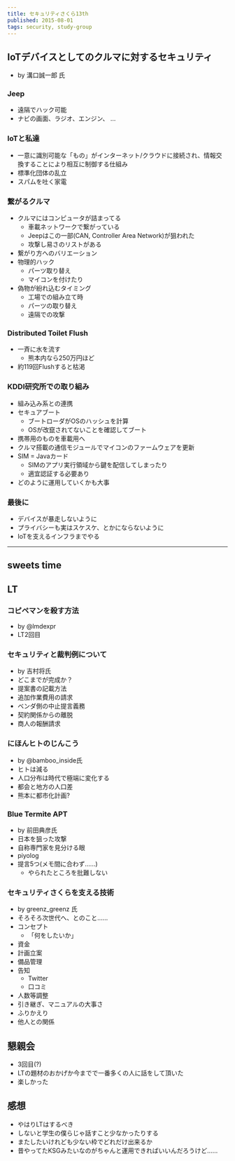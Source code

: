 ```yaml
---
title: セキュリティさくら13th
published: 2015-08-01
tags: security, study-group
---
```

## IoTデバイスとしてのクルマに対するセキュリティ
* by 溝口誠一郎 氏

### Jeep
* 遠隔でハック可能
* ナビの画面、ラジオ、エンジン、 ...

### IoTと私達
* 一意に識別可能な「もの」がインターネット/クラウドに接続され、情報交換することにより相互に制御する仕組み
* 標準化団体の乱立
* スパムを吐く家電

### 繋がるクルマ
* クルマにはコンピュータが詰まってる
  * 車載ネットワークで繋がっている
  * Jeepはこの一部(CAN, Controller Area Network)が狙われた
  * 攻撃し易さのリストがある
* 繋がり方へのバリエーション
* 物理的ハック
  * パーツ取り替え
  * マイコンを付けたり
* 偽物が紛れ込むタイミング
  * 工場での組み立て時
  * パーツの取り替え
  * 遠隔での攻撃

### Distributed Toilet Flush
* 一斉に水を流す
  * 熊本内なら250万円ほど
* 約119回Flushすると枯渇

### KDDI研究所での取り組み
* 組み込み系との連携
* セキュアブート
  * ブートローダがOSのハッシュを計算
  * OSが改竄されてないことを確認してブート
* 携帯用のものを車載用へ
* クルマ搭載の通信モジュールでマイコンのファームウェアを更新
* SIM = Javaカード
  * SIMのアプリ実行領域から鍵を配信してしまったり
  * 適宜認証する必要あり
* どのように運用していくかも大事

### 最後に
* デバイスが暴走しないように
* プライバシーも実はスケスケ、とかにならないように
* IoTを支えるインフラまでやる

______

## sweets time

## LT

### コピペマンを殺す方法
* by @lmdexpr 
* LT2回目

### セキュリティと裁判例について
* by 吉村将氏
* どこまでが完成か？
* 提案書の記載方法
* 追加作業費用の請求
* ベンダ側の中止提言義務
* 契約関係からの離脱
* 商人の報酬請求

### にほんヒトのじんこう
* by @bamboo\_inside氏
* ヒトは減る
* 人口分布は時代で極端に変化する
* 都会と地方の人口差
* 熊本に都市化計画?

### Blue Termite APT
* by 前田典彦氏
* 日本を狙った攻撃
* 自称専門家を見分ける眼
* piyolog
* 提言5つ(メモ間に合わず……)
  * やられたところを批難しない

### セキュリティさくらを支える技術
* by greenz\_greenz 氏
* そろそろ次世代へ、とのこと……
* コンセプト
  * 「何をしたいか」
* 資金
* 計画立案
* 備品管理
* 告知
  * Twitter
  * 口コミ
* 人数等調整
* 引き継ぎ、マニュアルの大事さ
* ふりかえり
* 他人との関係

## 懇親会
* 3回目(?)
* LTの題材のおかげか今までで一番多くの人に話をして頂いた
* 楽しかった

## 感想
* やはりLTはするべき
* しないと学生の僕らじゃ話すこと少なかったりする
* またしたいけれども少ない枠でどれだけ出来るか
* 昔やってたKSGみたいなのがちゃんと運用できればいいんだろうけど……
